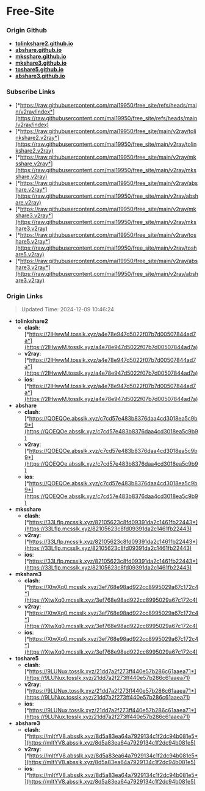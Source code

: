 # Free-Site

### Origin Github

- [**tolinkshare2.github.io**](https://github.com/tolinkshare2/tolinkshare2.github.io)
- [**abshare.github.io**](https://github.com/abshare/abshare.github.io)
- [**mksshare.github.io**](https://github.com/mksshare/mksshare.github.io)
- [**mkshare3.github.io**](https://github.com/mkshare3/mkshare3.github.io)
- [**toshare5.github.io**](https://github.com/toshare5/toshare5.github.io)
- [**abshare3.github.io**](https://github.com/abshare3/abshare3.github.io)

### Subscribe Links

- [*https://raw.githubusercontent.com/mai19950/free_site/refs/heads/main/v2ray/index*](https://raw.githubusercontent.com/mai19950/free_site/refs/heads/main/v2ray/index)
- [*https://raw.githubusercontent.com/mai19950/free_site/main/v2ray/tolinkshare2.v2ray*](https://raw.githubusercontent.com/mai19950/free_site/main/v2ray/tolinkshare2.v2ray)
- [*https://raw.githubusercontent.com/mai19950/free_site/main/v2ray/mksshare.v2ray*](https://raw.githubusercontent.com/mai19950/free_site/main/v2ray/mksshare.v2ray)
- [*https://raw.githubusercontent.com/mai19950/free_site/main/v2ray/abshare.v2ray*](https://raw.githubusercontent.com/mai19950/free_site/main/v2ray/abshare.v2ray)
- [*https://raw.githubusercontent.com/mai19950/free_site/main/v2ray/mkshare3.v2ray*](https://raw.githubusercontent.com/mai19950/free_site/main/v2ray/mkshare3.v2ray)
- [*https://raw.githubusercontent.com/mai19950/free_site/main/v2ray/toshare5.v2ray*](https://raw.githubusercontent.com/mai19950/free_site/main/v2ray/toshare5.v2ray)
- [*https://raw.githubusercontent.com/mai19950/free_site/main/v2ray/abshare3.v2ray*](https://raw.githubusercontent.com/mai19950/free_site/main/v2ray/abshare3.v2ray)

### Origin Links

> Updated Time: 2024-12-09 10:46:24

- **tolinkshare2**
  - **clash**: [*https://2lHwwM.tosslk.xyz/a4e78e947d5022f07b7d00507844ad7a*](https://2lHwwM.tosslk.xyz/a4e78e947d5022f07b7d00507844ad7a)
  - **v2ray**: [*https://2lHwwM.tosslk.xyz/a4e78e947d5022f07b7d00507844ad7a*](https://2lHwwM.tosslk.xyz/a4e78e947d5022f07b7d00507844ad7a)
  - **ios**: [*https://2lHwwM.tosslk.xyz/a4e78e947d5022f07b7d00507844ad7a*](https://2lHwwM.tosslk.xyz/a4e78e947d5022f07b7d00507844ad7a)
- **abshare**
  - **clash**: [*https://QOEQOe.absslk.xyz/c7cd57e483b8376daa4cd3018ea5c9b9*](https://QOEQOe.absslk.xyz/c7cd57e483b8376daa4cd3018ea5c9b9)
  - **v2ray**: [*https://QOEQOe.absslk.xyz/c7cd57e483b8376daa4cd3018ea5c9b9*](https://QOEQOe.absslk.xyz/c7cd57e483b8376daa4cd3018ea5c9b9)
  - **ios**: [*https://QOEQOe.absslk.xyz/c7cd57e483b8376daa4cd3018ea5c9b9*](https://QOEQOe.absslk.xyz/c7cd57e483b8376daa4cd3018ea5c9b9)
- **mksshare**
  - **clash**: [*https://33Lflp.mcsslk.xyz/82105623c8fd09391da2c1461fb22443*](https://33Lflp.mcsslk.xyz/82105623c8fd09391da2c1461fb22443)
  - **v2ray**: [*https://33Lflp.mcsslk.xyz/82105623c8fd09391da2c1461fb22443*](https://33Lflp.mcsslk.xyz/82105623c8fd09391da2c1461fb22443)
  - **ios**: [*https://33Lflp.mcsslk.xyz/82105623c8fd09391da2c1461fb22443*](https://33Lflp.mcsslk.xyz/82105623c8fd09391da2c1461fb22443)
- **mkshare3**
  - **clash**: [*https://XtwXq0.mcsslk.xyz/3ef768e98ad922cc8995029a67c172c4*](https://XtwXq0.mcsslk.xyz/3ef768e98ad922cc8995029a67c172c4)
  - **v2ray**: [*https://XtwXq0.mcsslk.xyz/3ef768e98ad922cc8995029a67c172c4*](https://XtwXq0.mcsslk.xyz/3ef768e98ad922cc8995029a67c172c4)
  - **ios**: [*https://XtwXq0.mcsslk.xyz/3ef768e98ad922cc8995029a67c172c4*](https://XtwXq0.mcsslk.xyz/3ef768e98ad922cc8995029a67c172c4)
- **toshare5**
  - **clash**: [*https://9LUNux.tosslk.xyz/21dd7a2f273ff440e57b286c61aaea71*](https://9LUNux.tosslk.xyz/21dd7a2f273ff440e57b286c61aaea71)
  - **v2ray**: [*https://9LUNux.tosslk.xyz/21dd7a2f273ff440e57b286c61aaea71*](https://9LUNux.tosslk.xyz/21dd7a2f273ff440e57b286c61aaea71)
  - **ios**: [*https://9LUNux.tosslk.xyz/21dd7a2f273ff440e57b286c61aaea71*](https://9LUNux.tosslk.xyz/21dd7a2f273ff440e57b286c61aaea71)
- **abshare3**
  - **clash**: [*https://mItYV8.absslk.xyz/8d5a83ea64a7929134c1f2dc94b081e5*](https://mItYV8.absslk.xyz/8d5a83ea64a7929134c1f2dc94b081e5)
  - **v2ray**: [*https://mItYV8.absslk.xyz/8d5a83ea64a7929134c1f2dc94b081e5*](https://mItYV8.absslk.xyz/8d5a83ea64a7929134c1f2dc94b081e5)
  - **ios**: [*https://mItYV8.absslk.xyz/8d5a83ea64a7929134c1f2dc94b081e5*](https://mItYV8.absslk.xyz/8d5a83ea64a7929134c1f2dc94b081e5)
